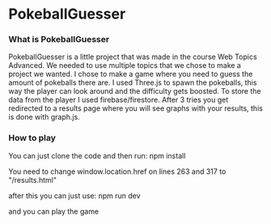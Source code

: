 # PokeballGuesser
 ### What is PokeballGuesser
PokeballGuesser is a little project that was made in the course Web Topics Advanced. We needed to use multiple topics that we chose to make a project we wanted. I chose to make a game where you need to guess the amount of pokeballs there are. I used Three.js to spawn the pokeballs, this way the player can look around and the difficulty gets boosted. To store the data from the player I used firebase/firestore. After 3 tries you get redirected to a results page where you will see graphs with your results, this is done with graph.js.
 
 ### How to play
 You can just clone the code and then run: npm install
 
 You need to change window.location.href on lines 263 and 317 to "/results.html"
 
 after this you can just use: npm run dev
 
 and you can play the game

